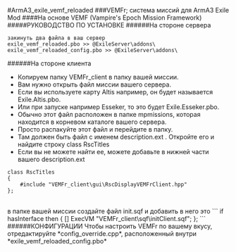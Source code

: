 #ArmA3_exile_vemf_reloaded
###VEMFr; система миссий для ArmA3 Exile Mod
####На основе VEMF (Vampire's Epoch Mission Framework)
<br />
#####РУКОВОДСТВО ПО УСТАНОВКЕ
######На стороне сервера
```
закинуть два файла в ваш сервер 
exile_vemf_reloaded.pbo >> @ExileServer\addons\
exile_vemf_reloaded_config.pbo >> @ExileServer\addons\
```
######На стороне клиента
* Копируем папку VEMFr_client в папку вашей миссии.
* Вам нужно открыть файл миссии вашего сервера.
* Если вы используете карту Altis например, он будет называется Exile.Altis.pbo.
* Или при запуске например Esseker, то это будет Exile.Esseker.pbo.
* Обычно этот файл расположен в папке mpmissions, которая находится в корневом каталоге вашего сервера.
* Просто распакуйте этот файл и перейдите в папку.
* Там должен быть файл с именем description.ext . Откройте его и найдите строку class RscTitles
* Если вы не можете найти ее, можете добавьте в нижней части вашего description.ext
```
class RscTitles
{
	#include "VEMFr_client\gui\RscDisplayVEMFrClient.hpp"
};
```
<br />
в папке вашей миссии создайте файл init.sqf и добавить в него это
```
if hasInterface then
{
	[] ExecVM "VEMFr_client\sqf\initClient.sqf"; 
};
```
######КОНФИГУРАЦИИ
Чтобы настроить VEMFr по вашему вкусу, отредактируйте *config_override.cpp*, расположенный внутри *exile_vemf_reloaded_config.pbo* <br />
